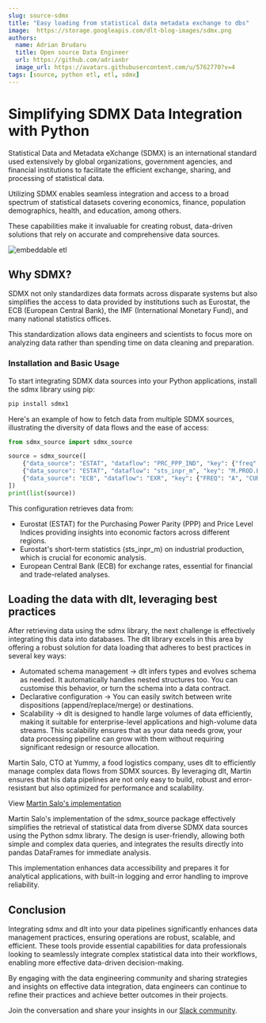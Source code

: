 ```yaml
---
slug: source-sdmx
title: "Easy loading from statistical data metadata exchange to dbs"
image:  https://storage.googleapis.com/dlt-blog-images/sdmx.png
authors:
  name: Adrian Brudaru
  title: Open source Data Engineer
  url: https://github.com/adrianbr
  image_url: https://avatars.githubusercontent.com/u/5762770?v=4
tags: [source, python etl, etl, sdmx]
---
```


# Simplifying SDMX Data Integration with Python

Statistical Data and Metadata eXchange (SDMX) is an international standard used extensively by global organizations, government agencies, and financial institutions to facilitate the efficient exchange, sharing, and processing of statistical data.

Utilizing SDMX enables seamless integration and access to a broad spectrum of statistical datasets covering economics, finance, population demographics, health, and education, among others.

These capabilities make it invaluable for creating robust, data-driven solutions that rely on accurate and comprehensive data sources.

![embeddable etl](https://storage.googleapis.com/dlt-blog-images/sdmx.png)

## Why SDMX?

SDMX not only standardizes data formats across disparate systems but also simplifies the access to data provided by institutions such as Eurostat, the ECB (European Central Bank), the IMF (International Monetary Fund), and many national statistics offices.

This standardization allows data engineers and scientists to focus more on analyzing data rather than spending time on data cleaning and preparation.

### Installation and Basic Usage
To start integrating SDMX data sources into your Python applications, install the sdmx library using pip:

```bash
pip install sdmx1
```

Here's an example of how to fetch data from multiple SDMX sources, illustrating the diversity of data flows and the ease of access:

```python
from sdmx_source import sdmx_source

source = sdmx_source([
    {"data_source": "ESTAT", "dataflow": "PRC_PPP_IND", "key": {"freq": "A", "na_item": "PLI_EU28", "ppp_cat": "A0101", "geo": ["EE", "FI"]}, "table_name": "food_price_index"},
    {"data_source": "ESTAT", "dataflow": "sts_inpr_m", "key": "M.PROD.B-D+C+D.CA.I15+I10.EE"},
    {"data_source": "ECB", "dataflow": "EXR", "key": {"FREQ": "A", "CURRENCY": "USD"}}
])
print(list(source))
```
This configuration retrieves data from:

* Eurostat (ESTAT) for the Purchasing Power Parity (PPP) and Price Level Indices providing insights into economic factors across different regions.
* Eurostat's short-term statistics (sts_inpr_m) on industrial production, which is crucial for economic analysis.
* European Central Bank (ECB) for exchange rates, essential for financial and trade-related analyses.

## Loading the data with dlt, leveraging best practices

After retrieving data using the sdmx library, the next challenge is effectively integrating this data into databases.
The dlt library excels in this area by offering a robust solution for data loading that adheres to best practices in several key ways:

* Automated schema management -> dlt infers types and evolves schema as needed. It automatically handles nested structures too. You can customise this behavior, or turn the schema into a data contract.
* Declarative configuration -> You can easily switch between write dispositions (append/replace/merge) or destinations.
* Scalability -> dlt is designed to handle large volumes of data efficiently, making it suitable for enterprise-level applications and high-volume data streams. This scalability ensures that as your data needs grow, your data processing pipeline can grow with them without requiring significant redesign or resource allocation.

Martin Salo, CTO at Yummy, a food logistics company, uses dlt to efficiently manage complex data flows from SDMX sources.
By leveraging dlt, Martin ensures that his data pipelines are not only easy to build, robust and error-resistant but also optimized for performance and scalability.

View [Martin Salo's implementation](https://gist.github.com/salomartin/d4ee7170f678b0b44554af46fe8efb3f)

Martin Salo's implementation of the sdmx_source package effectively simplifies the retrieval of statistical data from diverse SDMX data sources using the Python sdmx library.
The design is user-friendly, allowing both simple and complex data queries, and integrates the results directly into pandas DataFrames for immediate analysis.

This implementation enhances data accessibility and prepares it for analytical applications, with built-in logging and error handling to improve reliability.

## Conclusion
Integrating sdmx and dlt into your data pipelines significantly enhances data management practices, ensuring operations are robust,
scalable, and efficient. These tools provide essential capabilities for data professionals looking to seamlessly integrate
complex statistical data into their workflows, enabling more effective data-driven decision-making.

By engaging with the data engineering community and sharing strategies and insights on effective data integration,
data engineers can continue to refine their practices and achieve better outcomes in their projects.

Join the conversation and share your insights in our [Slack community](https://dlthub.com/community).
